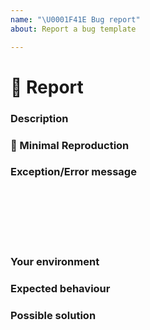 ```yaml
---
name: "\U0001F41E Bug report"
about: Report a bug template

---
```


<!--

Please search open and closed issues before submitting new ones

-->

# 🐞 Report

### Description

<!-- ✍️ A clear and concise description of the problem... -->



### 🔬 Minimal Reproduction

<!--
Please create and share minimal reproduction of the issue.
-->



### Exception/Error message

<pre><code>
<!-- If the issue is accompanied by an exception or an error, please share it below: -->
<!-- ✍️-->



</code></pre>

### Your environment

<!--
Does this bug happens in Windows/Linux/Mac or others? What version of the library are you using.
-->



### Expected behaviour

<!--
What is expected to happens instead of the bug?
-->




### Possible solution

<!--
Some suggestion(s) on how you think this bug can be fixed
-->



